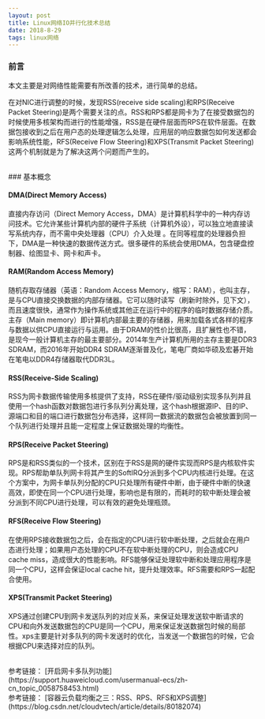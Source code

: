 ```yaml
---
layout: post    
title: Linux网络IO并行化技术总结    
date: 2018-8-29    
tags: linux网络           
---
```


### 前言    
本文主要是对网络性能需要有所改善的技术，进行简单的总结。    

在对NIC进行调整的时候，发现RSS(receive side scaling)和RPS(Receive Packet Steering)是两个需要关注的点。RSS和RPS都是网卡为了在接受数据包的时候使用多核架构而进行的性能增强，RSS是在硬件层面而RPS在软件层面。在数据包接收到之后在用户态的处理逻辑怎么处理，应用层的响应数据包如何发送都会影响系统性能，RFS(Receive Flow Steering)和XPS(Transmit Packet Steering)这两个机制就是为了解决这两个问题而产生的。    

<br>
### 基本概念    

#### DMA(Direct Memory Access)     
直接内存访问（Direct Memory Access，DMA）是计算机科学中的一种内存访问技术。它允许某些计算机内部的硬件子系统（计算机外设），可以独立地直接读写系统内存，而不需中央处理器（CPU）介入处理 。在同等程度的处理器负担下，DMA是一种快速的数据传送方式。很多硬件的系统会使用DMA，包含硬盘控制器、绘图显卡、网卡和声卡。    

#### RAM(Random Access Memory)    
随机存取存储器（英语：Random Access Memory，缩写：RAM），也叫主存，是与CPU直接交换数据的内部存储器。它可以随时读写（刷新时除外，见下文），而且速度很快，通常作为操作系统或其他正在运行中的程序的临时数据存储介质。主存（Main memory）即计算机内部最主要的存储器，用来加载各式各样的程序与数据以供CPU直接运行与运用。由于DRAM的性价比很高，且扩展性也不错，是现今一般计算机主存的最主要部分。2014年生产计算机所用的主存主要是DDR3 SDRAM，而2016年开始DDR4 SDRAM逐渐普及化，笔电厂商如华硕及宏碁开始在笔电以DDR4存储器取代DDR3L。     

#### RSS(Receive-Side Scaling)    
RSS为网卡数据传输使用多核提供了支持，RSS在硬件/驱动级别实现多队列并且使用一个hash函数对数据包进行多队列分离处理，这个hash根据源IP、目的IP、源端口和目的端口进行数据包分布选择，这样同一数据流的数据包会被放置到同一个队列进行处理并且能一定程度上保证数据处理的均衡性。    

#### RPS(Receive Packet Steering)    
RPS是和RSS类似的一个技术，区别在于RSS是网的硬件实现而RPS是内核软件实现。RPS帮助单队列网卡将其产生的SoftIRQ分派到多个CPU内核进行处理。在这个方案中，为网卡单队列分配的CPU只处理所有硬件中断，由于硬件中断的快速高效，即使在同一个CPU进行处理，影响也是有限的，而耗时的软中断处理会被分派到不同CPU进行处理，可以有效的避免处理瓶颈。         

#### RFS(Receive Flow Steering)    
在使用RPS接收数据包之后，会在指定的CPU进行软中断处理，之后就会在用户态进行处理；如果用户态处理的CPU不在软中断处理的CPU，则会造成CPU cache miss，造成很大的性能影响。RFS能够保证处理软中断和处理应用程序是同一个CPU，这样会保证local cache hit，提升处理效率。RFS需要和RPS一起配合使用。         

####  XPS(Transmit Packet Steering)    
XPS通过创建CPU到网卡发送队列的对应关系，来保证处理发送软中断请求的CPU和向外发送数据包的CPU是同一个CPU，用来保证发送数据包时候的局部性。xps主要是针对多队列的网卡发送时的优化，当发送一个数据包的时候，它会根据CPU来选择对应的队列。        

<br>
参考链接：    
[开启网卡多队列功能](https://support.huaweicloud.com/usermanual-ecs/zh-cn_topic_0058758453.html)           

<br>
参考链接：    
[容器云负载均衡之三：RSS、RPS、RFS和XPS调整](https://blog.csdn.net/cloudvtech/article/details/80182074)            